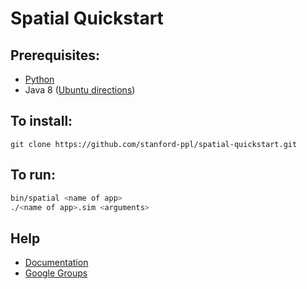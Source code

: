 # Spatial Quickstart

## Prerequisites:
  
  * [Python](https://www.python.org/downloads/)
  * Java 8 ([Ubuntu directions](https://www.digitalocean.com/community/tutorials/how-to-install-java-with-apt-get-on-ubuntu-16-04))

## To install:
  
  `git clone https://github.com/stanford-ppl/spatial-quickstart.git`


## To run:

```bash
bin/spatial <name of app>
./<name of app>.sim <arguments>
```

## Help

  * [Documentation](https://spatial.stanford.edu)
  * [Google Groups](https://groups.google.com/forum/#!forum/spatial-lang-users)
